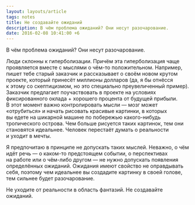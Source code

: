 ```yaml
---
layout: layouts/article
tags: notes
title: Не создавайте ожиданий
description: В чём проблема ожиданий? Они несут разочарование.
date: 2016-02-08 10:41:00 +6
---
```

<p class="subtitle">В чём проблема ожиданий? Они несут разочарование.</p>

Люди склонны к гиперболизации. Причём эта гиперболизация чаще проявляется вместе с мыслями о чём-то положительном. Например, пишет тебе старый заказчик и рассказывает о своём новом крутом проекте, который принесёт миллионы долларов (да, я бы отнёсся к этому со скептицизмом, но это специально преувеличенный пример). Заказчик предлагает поучаствовать в проекте на условиях фиксированного оклада + хорошего процента от будущей прибыли. В этот момент важно контролировать мысли — мозг может «отрубиться» и начать рисовать красивые картинки, в которых вы едете на шикарной машине по побережью какого-нибудь тропического острова. Чем больше рисуется таких картинок, тем они становятся идеальнее. Человек перестаёт думать о реальности и уходит в мечты.

Я предпочитаю в принципе не допускать таких мыслей. Неважно, о чём идёт речь — о каком-то предстоящем событии, о перспективах на работе или о чём-либо другом — не нужно допускать появления определённых ожиданий. Ожидания имеют свойство не оправдывать себя, поэтому чем идеальнее вы создадите картинку в своей голове, тем сильнее будет разочарование.

Не уходите от реальности в область фантазий. Не создавайте ожиданий.

